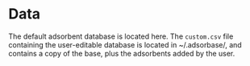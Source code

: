 # Data

The default adsorbent database is located here. The `custom.csv` file containing the user-editable database is located in ~/.adsorbase/, and contains a copy of the base, plus the adsorbents added by the user.
